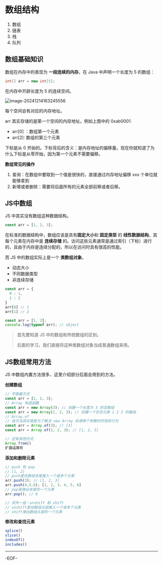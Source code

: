 # 数组结构

1. 数组
2. 链表
3. 栈
4. 队列



## 数组基础知识

数组在内存中的表现为 **一段连续的内存**。在 Java 中声明一个长度为 5 的数组：

```java
int[] arr = new int[5];
```

在内存中开辟长度为 5 的连续空间。

![image-20241214163245556](https://xiejie-typora.oss-cn-chengdu.aliyuncs.com/2024-12-14-083245.png)

每个空间会有对应的内存地址。

arr 其实存储的是第一个空间的内存地址，例如上图中的 0xab0001.

- arr[0] ：数组第一个元素
- arr[2]: 数组的第三个元素

下标是从 0 开始的。下标背后的含义：是内存地址的偏移量。现在你就知道了为什么下标是从零开始，因为第一个元素不需要偏移。



**数组常见的操作**

1. 查询：在数组中要取到一个值是很快的，直接通过内存地址偏移 xxx 个单位就能够拿到
2. 新增或者删除：需要将后面所有的元素全部前移或者后移。



## JS中数组

JS 中其实没有数组这种数据结构。

```js
const arr = [1, 2, 3];
```

在标准的数据结构中，数组应该是具有**固定大小**和 **固定类型** 的 **线性数据结构**，其每个元素在内存中是 **连续存储** 的。访问这些元素通常是通过索引（下标）进行的，且由于内存是连续分配的，所以在访问时具有很高的性能。

而 JS 中的数组实际上是一个 **类数组对象**。

- 动态大小
- 不同数据类型
- 非连续存储

```js
const arr = {
  0 : 1,
  1 : 2
}
arr[0] // 1
arr[1] // 2
```

```js
const arr = [1, 2];
console.log(typeof arr); // object
```

>首先要知道 JS 中的数组和传统数组的区别。
>
>后面的学习，我们直接将这种类数组对象当成普通数组来用。



## JS数组常用方法

JS 中数组内置方法很多，这里介绍部分后面会用到的方法。



**创建数组**

```js
// 字面量方式
const arr = [1, 2, 3];
// Array 构造函数
const arr = new Array(3); // 创建一个长度为 3 的空数组
const arr = new Array(1, 2, 3); // 创建一个包含元素 1 2 3 的数组
// Array.of
// 该方法其实就是为了解决 new Array 处理单个参数时的怪异行为
const arr = Array.of(3); // [3]
const arr = Array.of(1, 2, 3); // [1, 2, 3]

// 还有其他方式
Array.from()
扩展运算符
```

**添加和删除元素**

```js
// push 和 pop
// [1, 2]
// push是往数组末尾推入一个或多个元素
arr.push(3); // [1, 2, 3]
arr.push(4,5,6); [1, 2, 3, 4, 5, 6]
// pop是弹出末尾的一个元素
arr.pop(); // 6

// 另外一组：unshift 和 shift
// unshift是往数组头部推入一个或多个元素
// shift弹出数组头部的一个元素
```

**修改和查找元素**

```js
splice()
slice()
indexOf()
includes()
```

---

-EOF-